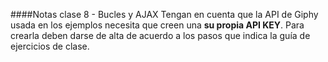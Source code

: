 ####Notas clase 8 - Bucles y AJAX
Tengan en cuenta que la API de Giphy usada en los ejemplos necesita que creen una **su propia API KEY**. Para crearla deben darse de alta de acuerdo a los pasos que indica la guía de ejercicios de clase.
